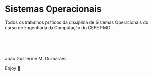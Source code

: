 # Sistemas Operacionais

Todos os trabalhos práticos da disciplina de Sistemas Operacionais do curso de Engenharia da Computação do CEFET-MG.
\
\
\
\
\
\
João Guilherme M. Guimarães

Enjoy 🤫
